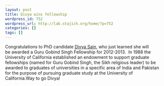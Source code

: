 ```yaml
---
layout: post
title: Divya wins fellowship
wordpress_id: 752
wordpress_url: http://lab.stajich.org/home/?p=752
categories: []
tags: []
---
```

Congratulations to PhD candidate [Divya Sain](/members/divya-sain/ "Divya Sain"), who just learned she will be awarded a Guru Gobind Singh Fellowship for 2012-2013.  In 1988 the University of California established an endowment to support graduate fellowships (named for Guru Gobind Singh, the Sikh religious leader) to be awarded to graduates of universities in a specific area of India and Pakistan for the purpose of pursuing graduate study at the University of California.Way to go Divya!
